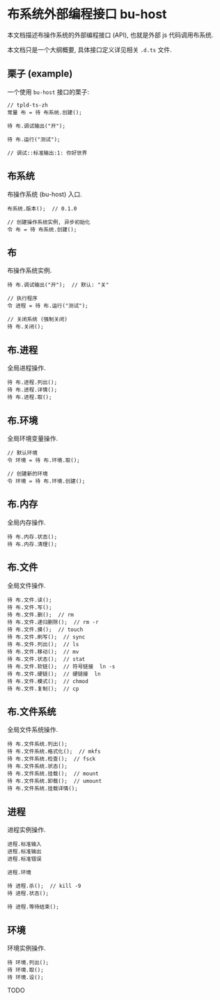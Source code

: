 # 布系统外部编程接口  bu-host

本文档描述布操作系统的外部编程接口 (API),
也就是外部 js 代码调用布系统.

本文档只是一个大纲概要, 具体接口定义详见相关 `.d.ts` 文件.


## 栗子 (example)

一个使用 `bu-host` 接口的栗子:

```
// tpld-ts-zh
常量 布 = 待 布系统.创建();

待 布.调试输出("开");

待 布.运行("测试");

// 调试::标准输出:1: 你好世界
```


## 布系统

布操作系统 (bu-host) 入口.

```
布系统.版本();  // 0.1.0

// 创建操作系统实例, 异步初始化
令 布 = 待 布系统.创建();
```


## 布

布操作系统实例.

```
待 布.调试输出("开");  // 默认: "关"

// 执行程序
令 进程 = 待 布.运行("测试");

// 关闭系统 (强制关闭)
待 布.关闭();
```


## 布.进程

全局进程操作.

```
待 布.进程.列出();
待 布.进程.详情();
待 布.进程.取();
```


## 布.环境

全局环境变量操作.

```
// 默认环境
令 环境 = 待 布.环境.取();

// 创建新的环境
令 环境 = 待 布.环境.创建();
```


## 布.内存

全局内存操作.

```
待 布.内存.状态();
待 布.内存.清理();
```


## 布.文件

全局文件操作.

```
待 布.文件.读();
待 布.文件.写();
待 布.文件.删();  // rm
待 布.文件.递归删除();  // rm -r
待 布.文件.摸();  // touch
待 布.文件.刷写();  // sync
待 布.文件.列出();  // ls
待 布.文件.移动();  // mv
待 布.文件.状态();  // stat
待 布.文件.软链();  // 符号链接  ln -s
待 布.文件.硬链();  // 硬链接  ln
待 布.文件.模式();  // chmod
待 布.文件.复制();  // cp
```


## 布.文件系统

全局文件系统操作.

```
待 布.文件系统.列出();
待 布.文件系统.格式化();  // mkfs
待 布.文件系统.检查();  // fsck
待 布.文件系统.状态();
待 布.文件系统.挂载();  // mount
待 布.文件系统.卸载();  // umount
待 布.文件系统.挂载详情();
```


## 进程

进程实例操作.

```
进程.标准输入
进程.标准输出
进程.标准错误

进程.环境

待 进程.杀();  // kill -9
待 进程.状态();

待 进程.等待结束();
```


## 环境

环境实例操作.

```
待 环境.列出();
待 环境.取();
待 环境.设();
```


TODO
